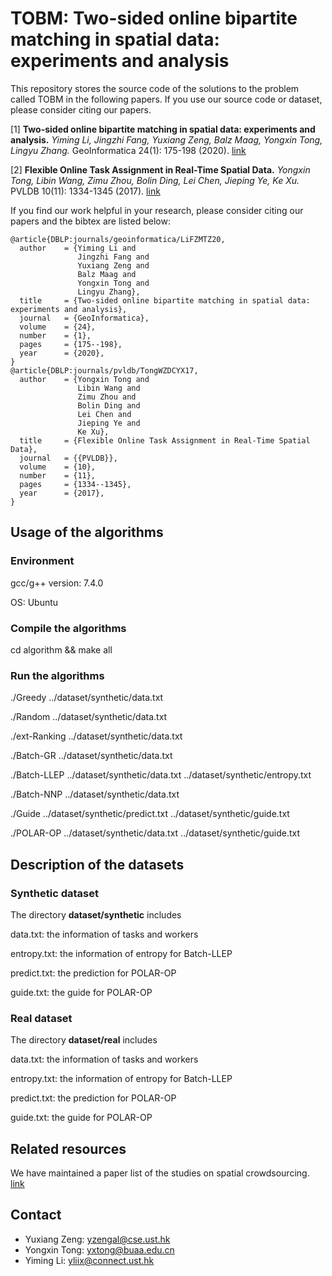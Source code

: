 TOBM: Two-sided online bipartite matching in spatial data: experiments and analysis
========================================================================

This repository stores the source code of the solutions to the problem called TOBM in the following papers.
If you use our source code or dataset, please consider citing our papers.

[1] **Two-sided online bipartite matching in spatial data: experiments and analysis.**
*Yiming Li, Jingzhi Fang, Yuxiang Zeng, Balz Maag, Yongxin Tong, Lingyu Zhang.* GeoInformatica 24(1): 175-198 (2020). [link](https://doi.org/10.1007/s10707-019-00359-w)

[2] **Flexible Online Task Assignment in Real-Time Spatial Data.**
*Yongxin Tong, Libin Wang, Zimu Zhou, Bolin Ding, Lei Chen, Jieping Ye, Ke Xu.* PVLDB 10(11): 1334-1345 (2017). [link](http://www.vldb.org/pvldb/vol10/p1334-tong.pdf)

If you find our work helpful in your research, please consider citing our papers and the bibtex are listed below:
```  
@article{DBLP:journals/geoinformatica/LiFZMTZ20,
  author    = {Yiming Li and
               Jingzhi Fang and
               Yuxiang Zeng and
               Balz Maag and
               Yongxin Tong and
               Lingyu Zhang},
  title     = {Two-sided online bipartite matching in spatial data: experiments and analysis},
  journal   = {GeoInformatica},
  volume    = {24},
  number    = {1},
  pages     = {175--198},
  year      = {2020},
} 
@article{DBLP:journals/pvldb/TongWZDCYX17,
  author    = {Yongxin Tong and
               Libin Wang and
               Zimu Zhou and
               Bolin Ding and
               Lei Chen and
               Jieping Ye and
               Ke Xu},
  title     = {Flexible Online Task Assignment in Real-Time Spatial Data},
  journal   = {{PVLDB}},
  volume    = {10},
  number    = {11},
  pages     = {1334--1345},
  year      = {2017},
}
``` 

Usage of the algorithms
---------------

### Environment

gcc/g++ version: 7.4.0 

OS: Ubuntu

### Compile the algorithms

cd algorithm && make all


### Run the algorithms

./Greedy ../dataset/synthetic/data.txt

./Random ../dataset/synthetic/data.txt

./ext-Ranking ../dataset/synthetic/data.txt

./Batch-GR ../dataset/synthetic/data.txt

./Batch-LLEP ../dataset/synthetic/data.txt ../dataset/synthetic/entropy.txt

./Batch-NNP ../dataset/synthetic/data.txt

./Guide ../dataset/synthetic/predict.txt ../dataset/synthetic/guide.txt

./POLAR-OP ../dataset/synthetic/data.txt ../dataset/synthetic/guide.txt

Description of the datasets
---------------

### Synthetic dataset

The directory **dataset/synthetic** includes

data.txt: the information of tasks and workers

entropy.txt: the information of entropy for Batch-LLEP

predict.txt: the prediction for POLAR-OP

guide.txt: the guide for POLAR-OP

### Real dataset

The directory **dataset/real** includes

data.txt: the information of tasks and workers

entropy.txt: the information of entropy for Batch-LLEP

predict.txt: the prediction for POLAR-OP

guide.txt: the guide for POLAR-OP


Related resources
------------------------
We have maintained a paper list of the studies on spatial crowdsourcing. [link](https://github.com/BUAA-BDA/SpatialCrowdsourcing-Survey)



Contact
------------
- Yuxiang Zeng: yzengal@cse.ust.hk
- Yongxin Tong: yxtong@buaa.edu.cn
- Yiming Li: yliix@connect.ust.hk
